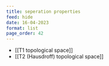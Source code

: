 ```yaml
---
title: seperation properties
feed: hide
date: 16-04-2023
format: list
page_order: 42
---
```



- [[T1 topological space]]
- [[T2 (Hausdroff) topological space]]
